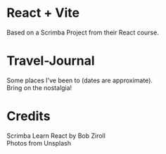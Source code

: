 # React + Vite
Based on a Scrimba Project from their React course.

# Travel-Journal
Some places I've been to (dates are approximate).\
Bring on the nostalgia!

# Credits
Scrimba Learn React by Bob Ziroll \
Photos from Unsplash

